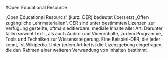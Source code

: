 #Open Educational Resource

„Open Educational Resourcs“ (kurz: OER) bedeutet übersetzt „Offen zugängliche Lehrmaterialien“. OER sind unter bestimmten Lizenzen zur Verfügung gestellte, oftmals editierbare, mediale Inhalte aller Art. Darunter fallen sowohl Text-, als auch Audio- und Videoinhalte, zudem Programme, Tools und Techniken zur Wissenssteigerung. Eine Beispiel-OER, die jeder kennt, ist Wikipedia. Unter jedem Artikel ist die Lizenzgebung eingetragen, die den Rahmen einer weiteren Verwendung von Inhalten bestimmt.